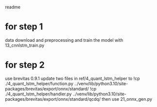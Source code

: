 readme
# for step 1
data download and preprocessing and train the model with 13_cnnlstm_train.py

# for step 2
use brevitas 0.9.1
update two files in ref/4_quant_lstm_helper to
!cp ./4_quant_lstm_helper/function.py ../venv/lib/python3.10/site-packages/brevitas/export/onnx/standard/
!cp ./4_quant_lstm_helper/handler.py  ../venv/lib/python3.10/site-packages/brevitas/export/onnx/standard/qcdq/
then use 21_onnx_gen.py